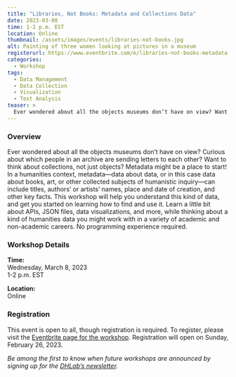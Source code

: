 ```yaml
---
title: "Libraries, Not Books: Metadata and Collections Data"
date: 2023-03-08
time: 1-2 p.m. EST
location: Online
thumbnail: /assets/images/events/libraries-not-books.jpg
alt: Painting of three women looking at pictures in a museum
registerurl: https://www.eventbrite.com/e/libraries-not-books-metadata-and-collections-data-tickets-558070613227
categories:
  - Workshop
tags:
  - Data Management
  - Data Collection
  - Visualization
  - Text Analysis
teaser: >
  Ever wondered about all the objects museums don’t have on view? Want to think about collections, not just objects? Metadata might be a place to start! This online workshop will help you understand this kind of data, and get you started on learning how to find and use it.
---
```


### Overview
Ever wondered about all the objects museums don’t have on view? Curious about which people in an archive are sending letters to each other? Want to think about collections, not just objects? Metadata might be a place to start! In a humanities context, metadata—data about data, or in this case data about books, art, or other collected subjects of humanistic inquiry—can include titles, authors’ or artists’ names, place and date of creation, and other key facts. This workshop will help you understand this kind of data, and get you started on learning how to find and use it. Learn a little bit about APIs, JSON files, data visualizations, and more, while thinking about a kind of humanities data you might work with in a variety of academic and non-academic careers. No programming experience required.  

### Workshop Details
**Time:**  
Wednesday, March 8, 2023  
1-2 p.m. EST  

**Location:**  
Online  

### Registration
This event is open to all, though registration is required. To register, please visit the <a href='https://www.eventbrite.com/e/libraries-not-books-metadata-and-collections-data-tickets-558070613227' target='_blank'>Eventbrite page for the workshop</a>. Registration will open on Sunday, February 26, 2023.

*Be among the first to know when future workshops are announced by signing up for the <a href='https://subscribe.yale.edu/browse?search=digital+humanities' target='_blank'>DHLab’s newsletter</a>.*
